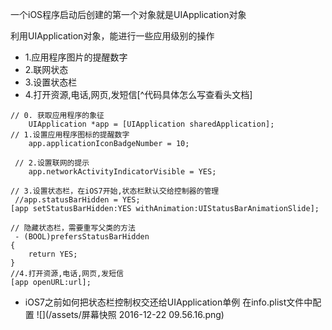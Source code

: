 一个iOS程序启动后创建的第一个对象就是UIApplication对象

利用UIApplication对象，能进行一些应用级别的操作

* 1.应用程序图片的提醒数字
* 2.联网状态
* 3.设置状态栏
* 4.打开资源,电话,网页,发短信[^代码具体怎么写查看头文档]

```
// 0. 获取应用程序的象征
    UIApplication *app = [UIApplication sharedApplication];
// 1.设置应用程序图标的提醒数字
    app.applicationIconBadgeNumber = 10;

 // 2.设置联网的提示
    app.networkActivityIndicatorVisible = YES;

// 3.设置状态栏，在iOS7开始,状态栏默认交给控制器的管理
 //app.statusBarHidden = YES;
[app setStatusBarHidden:YES withAnimation:UIStatusBarAnimationSlide];

// 隐藏状态栏，需要重写父类的方法
 - (BOOL)prefersStatusBarHidden
{
    return YES;
}
//4.打开资源,电话,网页,发短信
[app openURL:url];
```

* iOS7之前如何把状态栏控制权交还给UIApplication单例
  在info.plist文件中配置
  ![](/assets/屏幕快照 2016-12-22 09.56.16.png)



